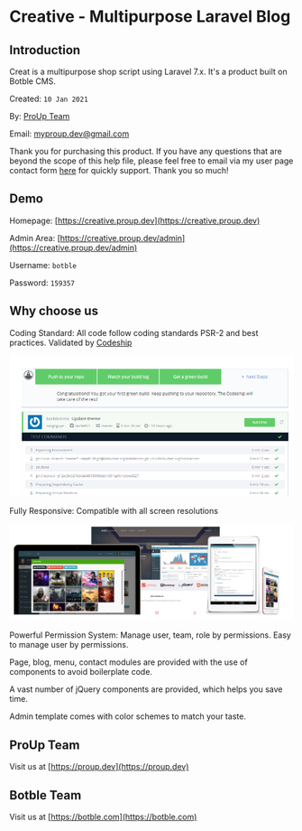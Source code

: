 # Creative - Multipurpose Laravel Blog

## Introduction

Creat is a multipurpose shop script using Laravel 7.x. It's a product built on Botble CMS.

Created: `10 Jan 2021`

By: [ProUp Team](https://proup.dev)

Email: [myproup.dev@gmail.com](mailto:myproup.dev@gmail.com)

Thank you for purchasing this product. If you have any questions that are beyond the scope of this help file, please
feel free to email via my user page contact form [here](https://codecanyon.net/user/proupdev) for quickly support.
Thank you so much!

## Demo

Homepage: [https://creative.proup.dev](https://creative.proup.dev)

Admin Area: [https://creative.proup.dev/admin](https://creative.proup.dev/admin)

Username: `botble`

Password: `159357`

## Why choose us

Coding Standard: All code follow coding standards PSR-2 and best practices. Validated
by [Codeship](https://codeship.com)

![Coding standard](../images/codeship.png)

Fully Responsive: Compatible with all screen resolutions

![Responsive](../images/responsive.png)

Powerful Permission System: Manage user, team, role by permissions. Easy to manage user by permissions.

Page, blog, menu, contact modules are provided with the use of components to avoid boilerplate code.

A vast number of jQuery components are provided, which helps you save time.

Admin template comes with color schemes to match your taste.

## ProUp Team

Visit us at [https://proup.dev](https://proup.dev)

## Botble Team

Visit us at [https://botble.com](https://botble.com)
